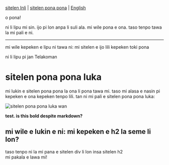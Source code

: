 [sitelen Inli](https://joelthomastr.github.io/tokipona) | <span class="spp"><a href="https://joelthomastr.github.io/tokipona/READMEspp">sitelen pona pona</a></span> | [English](https://joelthomastr.github.io/tokipona/READMEen)

o pona!

ni li lipu mi sin. ijo pi lon anpa li suli ala. mi wile pona e ona. taso tenpo tawa la mi pali e ni.

---


<div class="spp">mi wile kepeken e lipu ni tawa ni: mi sitelen e ijo lili kepeken toki pona</div>

<span class="spp">ni li lipu pi jan</span> Telakoman

# sitelen pona pona luka

mi lukin e sitelen pona pona la ona li pona tawa mi. taso mi alasa e nasin pi kepeken e ona kepeken tenpo lili. tan ni mi pali e sitelen pona pona luka:

![sitelen pona pona luka wan](https://joelthomastr.github.io/tokipona/sppl-v1.png)

<b>test. is this bold despite markdown?</b>

<h2><div class="spp">mi wile e lukin e ni: mi kepeken e h2 la seme li lon?</div></h2>
taso tenpo ni la mi pana e sitelen div li lon insa sitelen h2
<div class="spp">mi pakala e lawa mi!</div>
